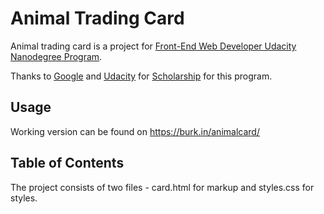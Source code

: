 # Animal Trading Card

Animal trading card is a project for [Front-End Web Developer Udacity Nanodegree Program](https://www.udacity.com/course/front-end-web-developer-nanodegree--nd001). 

Thanks to [Google](https://google.com) and [Udacity](https://www.udacity.com) for [Scholarship](https://www.udacity.com/google-scholarships) for this program.

## Usage

Working version can be found on https://burk.in/animalcard/

## Table of Contents

The project consists of two files - card.html for markup and styles.css for styles.
